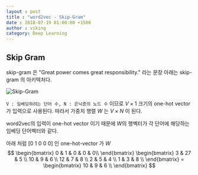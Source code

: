 ```yaml
---
layout : post
title : "word2vec - Skip-Gram"
date : 2018-07-19 01:00:00 +1500
author : viking
category: Deep Learning
---
```

<script type="text/javascript"
       src="https://cdn.mathjax.org/mathjax/latest/MathJax.js?config=default">
</script>
## Skip Gram

skip-gram 은 "Great power comes great responsibility." 라는 문장
아래는 skip-gram 의 아키텍처다.

![Skip-Gram](https://dl.dropbox.com/s/hyf7umh4xrzol24/skip_gram.png?)


`V : 임베딩하려는 단어 수, N : 은닉층의 노드 수` 이므로 $V \times 1$ 크기의 one-hot vector 가 입력으로 사용된다. 따라서 가중치 행렬 $W$ 는 $V \times N$ 이 된다.

word2vec의 입력이 one-hot vector 이기 때문에 $W$의 행벡터가 각 단어에 해당하는 임베딩 단어벡터와 같다.

아래 처럼 [0 1 0 0 0] 인 one-hot-vector 가 $W$
$$
    \begin{bmatrix}
    0 & 1 & 0 & 0 & 0\\
    \end{bmatrix}
    \begin{bmatrix}
    3 & 27 & 5 \\
    10 & 9 & 6 \\
    12 & 7 & 8 \\
    2 & 5 & 4 \\
    1 & 3 & 8 \\
    \end{bmatrix} =
    \begin{bmatrix}
    10 & 9 & 6 \\
    \end{bmatrix}
$$
